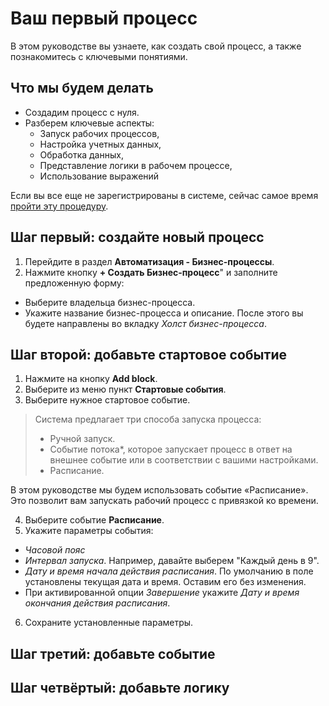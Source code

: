 # Ваш первый процесс

В этом руководстве вы узнаете, как создать свой процесс, а также познакомитесь с ключевыми понятиями. 

## Что мы будем делать
* Создадим процесс с нуля.
* Разберем ключевые аспекты:
  * Запуск рабочих процессов,
  * Настройка учетных данных,
  * Обработка данных,
  * Представление логики в рабочем процессе,
  * Использование выражений
 
Если вы все еще не зарегистрированы в системе, сейчас самое время [пройти эту процедуру]()<!-- добавить ссылку на страницу справки по регистрации -->.

## Шаг первый: создайте новый процесс

1. Перейдите в раздел **Автоматизация - Бизнес-процессы**.
2. Нажмите кнопку **+ Создать Бизнес-процесс**" и заполните предложенную форму:
* Выберите владельца бизнес-процесса.
* Укажите название бизнес-процесса и описание. 
После этого вы будете направлены во вкладку *Холст бизнес-процесса*. 

## Шаг второй: добавьте стартовое событие
1. Нажмите на кнопку **Add block**. 
2. Выберите из меню пункт **Стартовые события**.
3. Выберите нужное стартовое событие.

> Система предлагает три способа запуска процесса:
> * Ручной запуск.
> * Событие потока*, которое запускает процесс в ответ на внешнее событие или в соответствии с вашими настройками.
> * Расписание.

В этом руководстве мы будем использовать событие «Расписание». Это позволит вам запускать рабочий процесс с привязкой ко времени.

4. Выберите событие **Расписание**.
5. Укажите параметры события:
* *Часовой пояс*
* *Интервал запуска*. Например, давайте выберем "Каждый день в 9".
* *Дату и время начала действия расписания*. По умолчанию в поле установлены текущая дата и время. Оставим его без изменения.
* При активированной опции *Завершение* укажите *Дату и время окончания действия расписания*.
6. Сохраните установленные параметры.

## Шаг третий: добавьте событие 
<!-- дописать, когда будут реализованы какие-либо события -->

## Шаг четвёртый: добавьте логику 

## 
